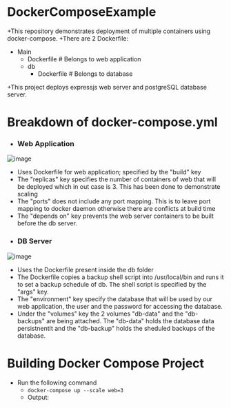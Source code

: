 # DockerComposeExample
+This repository demonstrates deployment of multiple containers using docker-compose.
+There are 2 Dockerfile:
- Main
  - Dockerfile # Belongs to web application
  - db
      - Dockerfile # Belongs to database

+This project deploys expressjs web server and postgreSQL database server.
# Breakdown of docker-compose.yml
+ ### Web Application
![image](https://github.com/MuhammadAli68/DockerComposeExample/assets/57432644/918480fb-aa52-4d33-8ef9-32ca2845af1d)

  - Uses Dockerfile for web application; specified by the "build" key
  - The "replicas" key specifies the number of containers of web that will be deployed which in out case is 3. This has been done to demonstrate scaling
  - The "ports" does not include any port mapping. This is to leave port mapping to docker daemon otherwise there are conflicts at build time
  - The "depends on" key prevents the web server containers to be built before the db server.
+ ### DB Server
![image](https://github.com/MuhammadAli68/DockerComposeExample/assets/57432644/be1c3774-a0a9-47dc-8c20-7748aba5ec9b)

   - Uses the Dockerfile present inside the db folder
   - The Dockerfile copies a backup shell script into /usr/local/bin and runs it to set a backup schedule of db. The shell script is specified by the "args" key.
   - The "environment" key specify the database that will be used by our web application, the user and the password for accessing the database.
   - Under the "volumes" key the 2 volumes "db-data" and the "db-backups" are being attached. The "db-data" holds the database data persistnentlt and the "db-backup" holds the sheduled backups of the database.

# Building Docker Compose Project
+ Run the following command
  - <code>docker-compose up --scale web=3</code>
  - Output:
    
